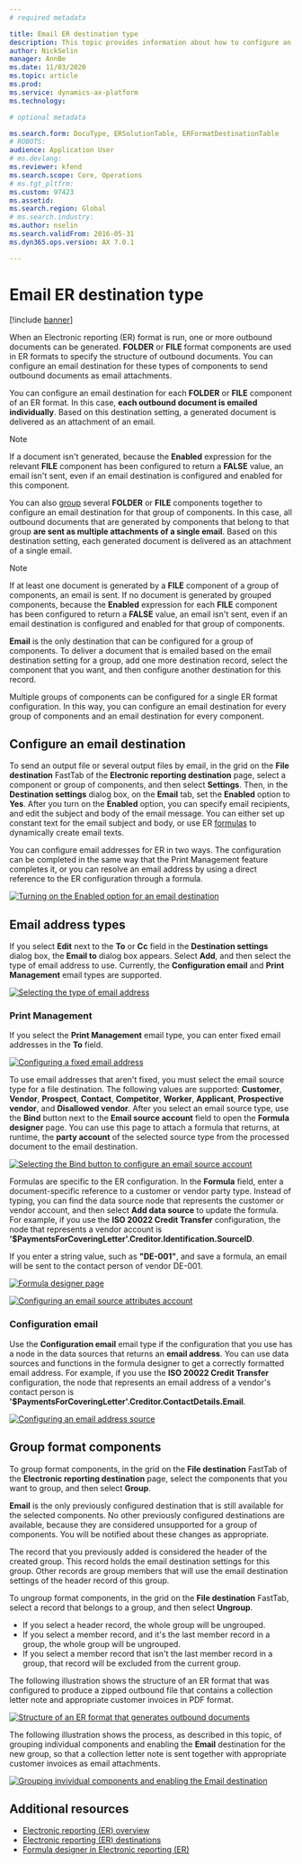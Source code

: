 ```yaml
---
# required metadata

title: Email ER destination type
description: This topic provides information about how to configure an email destination for each FOLDER or FILE component of an Electronic reporting (ER) format that is configured to generate outbound documents.
author: NickSelin
manager: AnnBe
ms.date: 11/03/2020
ms.topic: article
ms.prod: 
ms.service: dynamics-ax-platform
ms.technology: 

# optional metadata

ms.search.form: DocuType, ERSolutionTable, ERFormatDestinationTable
# ROBOTS: 
audience: Application User
# ms.devlang: 
ms.reviewer: kfend
ms.search.scope: Core, Operations
# ms.tgt_pltfrm: 
ms.custom: 97423
ms.assetid: 
ms.search.region: Global
# ms.search.industry: 
ms.author: nselin
ms.search.validFrom: 2016-05-31
ms.dyn365.ops.version: AX 7.0.1

---
```


# Email ER destination type

[!include [banner](../includes/banner.md)]

When an Electronic reporting (ER) format is run, one or more outbound documents can be generated. **FOLDER** or **FILE** format components are used in ER formats to specify the structure of outbound documents. You can configure an email destination for these types of components to send outbound documents as email attachments.

You can configure an email destination for each **FOLDER** or **FILE** component of an ER format. In this case, **each outbound document is emailed individually**. Based on this destination setting, a generated document is delivered as an attachment of an email.

> [!NOTE]
> If a document isn't generated, because the **Enabled** expression for the relevant **FILE** component has been configured to return a **FALSE** value, an email isn't sent, even if an email destination is configured and enabled for this component.

You can also [group](#grouping) several **FOLDER** or **FILE** components together to configure an email destination for that group of components. In this case, all outbound documents that are generated by components that belong to that group **are sent as multiple attachments of a single email**. Based on this destination setting, each generated document is delivered as an attachment of a single email.

> [!NOTE]
> If at least one document is generated by a **FILE** component of a group of components, an email is sent. If no document is generated by grouped components, because the **Enabled** expression for each **FILE** component has been configured to return a **FALSE** value, an email isn't sent, even if an email destination is configured and enabled for that group of components.
>
> **Email** is the only destination that can be configured for a group of components. To deliver a document that is emailed based on the email destination setting for a group, add one more destination record, select the component that you want, and then configure another destination for this record.

Multiple groups of components can be configured for a single ER format configuration. In this way, you can configure an email destination for every group of components and an email destination for every component.

## Configure an email destination

To send an output file or several output files by email, in the grid on the **File destination** FastTab of the **Electronic reporting destination** page, select a component or group of components, and then select **Settings**. Then, in the **Destination settings** dialog box, on the **Email** tab, set the **Enabled** option to **Yes**. After you turn on the **Enabled** option, you can specify email recipients, and edit the subject and body of the email message. You can either set up constant text for the email subject and body, or use ER [formulas](er-formula-language.md) to dynamically create email texts.

You can configure email addresses for ER in two ways. The configuration can be completed in the same way that the Print Management feature completes it, or you can resolve an email address by using a direct reference to the ER configuration through a formula.

[![Turning on the Enabled option for an email destination](./media/ER_Destinations-EnableSingleDestination.png)](./media/ER_Destinations-EnableSingleDestination.png)

## Email address types

If you select **Edit** next to the **To** or **Cc** field in the **Destination settings** dialog box, the **Email to** dialog box appears. Select **Add**, and then select the type of email address to use. Currently, the **Configuration email** and **Print Management** email types are supported.

[![Selecting the type of email address](./media/ER_Destinations-EmailSelectAddressType.png)](./media/ER_Destinations-EmailSelectAddressType.png)

### Print Management

If you select the **Print Management** email type, you can enter fixed email addresses in the **To** field.

[![Configuring a fixed email address](./media/ER_Destinations-EmailFixedAddress.png)](./media/ER_Destinations-EmailFixedAddress.png)

To use email addresses that aren't fixed, you must select the email source type for a file destination. The following values are supported: **Customer**, **Vendor**, **Prospect**, **Contact**, **Competitor**, **Worker**, **Applicant**, **Prospective vendor**, and **Disallowed vendor**. After you select an email source type, use the **Bind** button next to the **Email source account** field to open the **Formula designer** page. You can use this page to attach a formula that returns, at runtime, the **party account** of the selected source type from the processed document to the email destination.

[![Selecting the Bind button to configure an email source account](./media/ER_Destinations-EmailDefineAddressSource.png)](./media/ER_Destinations-EmailDefineAddressSource.png)

Formulas are specific to the ER configuration. In the **Formula** field, enter a document-specific reference to a customer or vendor party type. Instead of typing, you can find the data source node that represents the customer or vendor account, and then select **Add data source** to update the formula. For example, if you use the **ISO 20022 Credit Transfer** configuration, the node that represents a vendor account is **'\$PaymentsForCoveringLetter'.Creditor.Identification.SourceID**.

If you enter a string value, such as **"DE-001"**, and save a formula, an email will be sent to the contact person of vendor DE-001.

[![Formula designer page](./media/ER_Destinations-EmailDefineAddressSourceFormula.png)](./media/ER_Destinations-EmailDefineAddressSourceFormula.png)

[![Configuring an email source attributes account](./media/ER_Destinations-EmailDefineAddressSourceAttributes.png)](./media/ER_Destinations-EmailDefineAddressSourceAttributes.png)

### Configuration email

Use the **Configuration email** email type if the configuration that you use has a node in the data sources that returns an **email address**. You can use data sources and functions in the formula designer to get a correctly formatted email address. For example, if you use the **ISO 20022 Credit Transfer** configuration, the node that represents an email address of a vendor's contact person is **\'$PaymentsForCoveringLetter'.Creditor.ContactDetails.Email**.

[![Configuring an email address source](./media/ER_Destinations-EmailDefineAddressSource2.png)](./media/ER_Destinations-EmailDefineAddressSource2.png)

## <a id="grouping">Group format components</a>

To group format components, in the grid on the **File destination** FastTab of the **Electronic reporting destination** page, select the components that you want to group, and then select **Group**.

**Email** is the only previously configured destination that is still available for the selected components. No other previously configured destinations are available, because they are considered unsupported for a group of components. You will be notified about these changes as appropriate.

The record that you previously added is considered the header of the created group. This record holds the email destination settings for this group. Other records are group members that will use the email destination settings of the header record of this group.

To ungroup format components, in the grid on the **File destination** FastTab, select a record that belongs to a group, and then select **Ungroup**.

- If you select a header record, the whole group will be ungrouped.
- If you select a member record, and it's the last member record in a group, the whole group will be ungrouped.
- If you select a member record that isn't the last member record in a group, that record will be excluded from the current group.

The following illustration shows the structure of an ER format that was configured to produce a zipped outbound file that contains a collection letter note and appropriate customer invoices in PDF format.

[![Structure of an ER format that generates outbound documents](./media/ER_Destinations-Email-Grouping1.png)](./media/ER_Destinations-Email-Grouping1.png)

The following illustration shows the process, as described in this topic, of grouping individual components and enabling the **Email** destination for the new group, so that a collection letter note is sent together with appropriate customer invoices as email attachments.

[![Grouping invividual components and enabling the Email destination](./media/ER_Destinations-Email-Grouping2.gif)](./media/ER_Destinations-Email-Grouping2.gif)

## Additional resources

- [Electronic reporting (ER) overview](general-electronic-reporting.md)
- [Electronic reporting (ER) destinations](electronic-reporting-destinations.md)
- [Formula designer in Electronic reporting (ER)](general-electronic-reporting-formula-designer.md)
